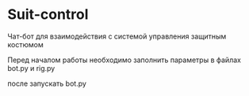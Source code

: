 # Suit-control
Чат-бот для взаимодействия с системой управления защитным костюмом

Перед началом работы необходимо заполнить параметры в файлах bot.py и rig.py

после запускать bot.py
